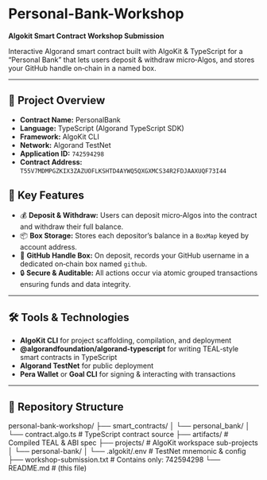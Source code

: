 # Personal-Bank-Workshop

**Algokit Smart Contract Workshop Submission**

Interactive Algorand smart contract built with AlgoKit & TypeScript for a “Personal Bank” that lets users deposit & withdraw micro‑Algos, and stores your GitHub handle on‑chain in a named box.

---

## 🚀 Project Overview  
- **Contract Name:** PersonalBank  
- **Language:** TypeScript (Algorand TypeScript SDK)  
- **Framework:** AlgoKit CLI  
- **Network:** Algorand TestNet  
- **Application ID:** `742594298`  
- **Contract Address:** `T55V7MDMPGZKIX3ZAZUOFLKSHTD4AYWQ5QXGXMCS34R2FDJAAXUQF73I44`


## 🎯 Key Features  
- 💰 **Deposit & Withdraw:** Users can deposit micro‑Algos into the contract and withdraw their full balance.  
- 📦 **Box Storage:** Stores each depositor’s balance in a `BoxMap` keyed by account address.  
- 🔖 **GitHub Handle Box:** On deposit, records your GitHub username in a dedicated on‑chain box named `github`.  
- 🔒 **Secure & Auditable:** All actions occur via atomic grouped transactions ensuring funds and data integrity.  

---

## 🛠 Tools & Technologies  
- **AlgoKit CLI** for project scaffolding, compilation, and deployment  
- **@algorandfoundation/algorand-typescript** for writing TEAL‑style smart contracts in TypeScript  
- **Algorand TestNet** for public deployment  
- **Pera Wallet** or **Goal CLI** for signing & interacting with transactions  

---

## 📁 Repository Structure  
personal-bank-workshop/
├── smart_contracts/
│ └── personal_bank/
│ └── contract.algo.ts # TypeScript contract source
├── artifacts/ # Compiled TEAL & ABI spec
├── projects/ # AlgoKit workspace sub-projects
│ └── personal-bank/
│ └── .algokit/.env # TestNet mnemonic & config
├── workshop-submission.txt # Contains only: 742594298
└── README.md # (this file)





